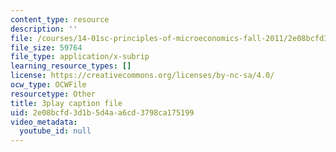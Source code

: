 ```yaml
---
content_type: resource
description: ''
file: /courses/14-01sc-principles-of-microeconomics-fall-2011/2e08bcfd3d1b5d4aa6cd3798ca175199_A6FOBdtbcz4.vtt
file_size: 59764
file_type: application/x-subrip
learning_resource_types: []
license: https://creativecommons.org/licenses/by-nc-sa/4.0/
ocw_type: OCWFile
resourcetype: Other
title: 3play caption file
uid: 2e08bcfd-3d1b-5d4a-a6cd-3798ca175199
video_metadata:
  youtube_id: null
---
```

